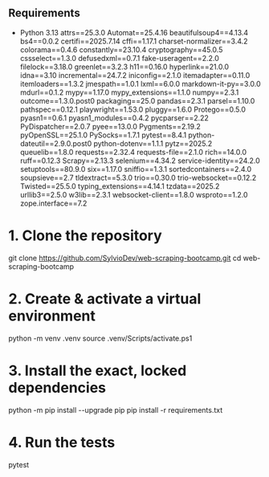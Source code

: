 ## Requirements
- Python 3.13
attrs==25.3.0
Automat==25.4.16
beautifulsoup4==4.13.4
bs4==0.0.2
certifi==2025.7.14
cffi==1.17.1
charset-normalizer==3.4.2
colorama==0.4.6
constantly==23.10.4
cryptography==45.0.5
cssselect==1.3.0
defusedxml==0.7.1
fake-useragent==2.2.0
filelock==3.18.0
greenlet==3.2.3
h11==0.16.0
hyperlink==21.0.0
idna==3.10
incremental==24.7.2
iniconfig==2.1.0
itemadapter==0.11.0
itemloaders==1.3.2
jmespath==1.0.1
lxml==6.0.0
markdown-it-py==3.0.0
mdurl==0.1.2
mypy==1.17.0
mypy_extensions==1.1.0
numpy==2.3.1
outcome==1.3.0.post0
packaging==25.0
pandas==2.3.1
parsel==1.10.0
pathspec==0.12.1
playwright==1.53.0
pluggy==1.6.0
Protego==0.5.0
pyasn1==0.6.1
pyasn1_modules==0.4.2
pycparser==2.22
PyDispatcher==2.0.7
pyee==13.0.0
Pygments==2.19.2
pyOpenSSL==25.1.0
PySocks==1.7.1
pytest==8.4.1
python-dateutil==2.9.0.post0
python-dotenv==1.1.1
pytz==2025.2
queuelib==1.8.0
requests==2.32.4
requests-file==2.1.0
rich==14.0.0
ruff==0.12.3
Scrapy==2.13.3
selenium==4.34.2
service-identity==24.2.0
setuptools==80.9.0
six==1.17.0
sniffio==1.3.1
sortedcontainers==2.4.0
soupsieve==2.7
tldextract==5.3.0
trio==0.30.0
trio-websocket==0.12.2
Twisted==25.5.0
typing_extensions==4.14.1
tzdata==2025.2
urllib3==2.5.0
w3lib==2.3.1
websocket-client==1.8.0
wsproto==1.2.0
zope.interface==7.2

# 1. Clone the repository
git clone https://github.com/SylvioDev/web-scraping-bootcamp.git
cd web-scraping-bootcamp

# 2. Create & activate a virtual environment
python -m venv .venv
source .venv/Scripts/activate.ps1          

# 3. Install the exact, locked dependencies
python -m pip install --upgrade pip
pip install -r requirements.txt
# 4. Run the tests
pytest


